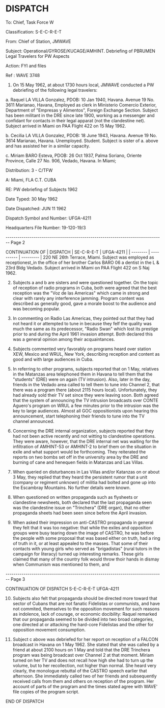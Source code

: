 # DISPATCH

To: Chief, Task Force W

Classification: S-E-C-R-E-T

From: Chief of Station, JMWAVE

Subject: Operational/GYROSE/KUCAGE/AMHINT. Debriefing of PBRUMEN Legal Travelers for PW Aspects

Action: FYI and files

Ref : WAVE 3748

1. On 15 May 1962, at about 1730 hours local, JMWAVE conducted a PW debriefing of the following legal travelers:

a. Raquel LA VILLA Gonzalez, PDOB: 10 Jan 1940, Havana. Avenue 19 No. 3611 Marianao, Havana, Employed as clerk in Ministerio Comercio Exterior, Department of "Empresas y Alimentos", Foreign Exchange Section. Subject has been militant in the DRE since late 1900, working as a messenger and confidant for contacts in their legal apparat (not the clandestine net). Subject arrived in Miami on PAA Flight 422 on 15 May 1962.

b. Cecilia LA VILLA Gonzalez, PDOB: 18 June 1943, Havana. Avenue 19 No. 3614 Marianao, Havana. Unemployed. Student. Subject is sister of a. above and has assisted her in a similar capacity.

c. Miriam BARO Esteva, PDOB: 26 Oct 1937, Palma Soriano, Oriente Province, Calle 27 No. 906, Vedado, Havana. In Miami;

Distribution:
3 - C/TFW

A: Miami, FLA C.T. CUBA

RE: PW debriefing of Subjects 1962

Date Typed: 30 May 1962

Date Dispatched: JUN 11 1962

Dispatch Symbol and Number: UFGA-4211

Headquarters File Number: 19-120-19/3


-------------------------------------------------------------------------------- Page 2

CONTINUATION OF
| DISPATCH | SE-C-R-E-T | UFGA-4211 |
| -------- | ---------- | --------- |
220 NE 26th Terrace, Miami. Subject was employed as receptionest_in the office of her brother Carlos BARO 06 a dentist in the L & 23rd Bldg Vedado. Subject arrived in Miami on PAA Flight 422 on S Naj 1962.

2. Subjects a and b are sisters and were questioned together. On the topic of reception of radio programs in Cuba, both were agreed that the best reception was the "Voz de las Americas" which came in strong and clear with rarely any interference jamming. Program content was described as generally good, gave a morale boost to the audience and was becoming popular.

3. In commenting on Radio Las Americas, they pointed out that they had not heard it or attempted to tune in because they felf the quality was much the same as its predecessor, "Radio Swan" which lost its prestige prior to and during the April 1961 invasion attempt. Both declared this was a general opinion among their acquaintances.

4. Subjects commented very favorably on programs heard over station XEW, Mexico and WRUL, New York, describing reception and content as good and with large audiences in Cuba.

5. In referring to other programs, subjects reported that on 1 May, relatives in the Matanzas area telephoned them in Havana to tell them that the "students" (DRE) were on again (TV intrusion). Also, later in the day, friends in the Vedado area called to tell them to tune into Channel 2, that there was a program there (about 2115 hours local). Unfortunately, they had already sold their TV set since they were leaving soon. Both agreed that the system of announcing the TV intrusion broadcasts over CONTE Aguero's program on WRUL a few minutes prior to the intrusion was the key to large audiences. Almost all GOC oppositionists upon hearing this announcement, start telephoning their friends to tune into the TV channel announced.

6. Concerning the DRE internal organization, subjects reported that they had not been active recently and not witting to clandestine operations. They were aware, however, that the DRE internal net was waiting for the infiltration of AMHINT-53 or AMHINT-2 to brief them on the situation in exile and what support would be forthcoming. They reiterated the reports on two bombs set off in the university area by the DRE and burning of cane and henequen fields in Matanzas and Las Villas.

7. When queried on disturbances in Las Villas and/or Katanzas on or about 3 May, they replied that they heard the persistent rumor that a unit (company or regiment unknown) of militia had bolted and gone up into the Escambray Mountains. No further details were known.

8. When questioned on written propaganda such as flysheets or clandestine newsheets, both declared that the last propaganda seen was the clandestine issue on "Trinchera" (DRE organ), that no other propaganda sheets had been seen since before the April invasion.

9. When asked their impression on anti-CASTRO propaganda in general they felt that it was too negative: that while the exiles and opposition groups were busy tearing down the image of CASTRO, he was before the people with some proposal that was based either on truth, had a ring of truth in it, or at least appealed to the masses. That some of their contacts with young girls who served as "brigadistas" (rural tutors in the campaign for literacy) turned up interesting remarks. These girls claimed that many of the country folk would throw thoir hands in dismay when Communism was mentioned to them, and


-------------------------------------------------------------------------------- Page 3

CONTINUATION OF
DISPATCH S-E-C-R-E-T UFGA-4211

10. Subjects also felt that propaganda should be directed more toward that sector of Cubans that are not fanatic Fidelistas or communists, and have not commited, themselves to the opposition movement for such reasons as indolence, lack of courage, or economic docibility: Raquel remarked that our propaganda seemed to be divided into two broad categories, one directed at or attacking the hard-core Fidelistas and the other for opposition movement consumption.

11. Subject c above was debriefed for her report on reception of a FALCON broadcast in Havana on 1 May 1962. She stated that she was called by a friend at about 2100 hours on 1 May and told that the DRE Trinchera program was being broadcast over Channel 2 at that moment. Miriam turned on her TV and does not recall how high she had to turn up the volume, but to her recollection, not higher than normal. She heard very clearly, the monologue rebuttal of the CASTRO speech earlier that afternoon. She immediately called two of her friends and subsequently received calls from them and others on reception of the program. Her account of parts of the program and the times stated agree with WAVE' file copies of the program script.

END OF DISPATCH
